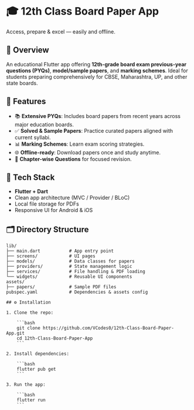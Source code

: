 # 🎓 12th Class Board Paper App

Access, prepare & excel — easily and offline.

## 📘 Overview

An educational Flutter app offering **12th-grade board exam previous-year questions (PYQs)**, **model/sample papers**, and **marking schemes**. Ideal for students preparing comprehensively for CBSE, Maharashtra, UP, and other state boards.

## 🚀 Features

- 📚 **Extensive PYQs**: Includes board papers from recent years across major education boards.
- ✅ **Solved & Sample Papers**: Practice curated papers aligned with current syllabi.
- 📊 **Marking Schemes**: Learn exam scoring strategies.
- 🌐 **Offline-ready**: Download papers once and study anytime.
- 📝 **Chapter-wise Questions** for focused revision.

## 📁 Tech Stack

- **Flutter + Dart**
- Clean app architecture (MVC / Provider / BLoC)
- Local file storage for PDFs
- Responsive UI for Android & iOS

## 🗂️ Directory Structure

```plaintext
lib/
├── main.dart           # App entry point
├── screens/            # UI pages
├── models/             # Data classes for papers
├── providers/          # State management logic
├── services/           # File handling & PDF loading
└── widgets/            # Reusable UI components
assets/
├── papers/             # Sample PDF files
pubspec.yaml            # Dependencies & assets config

## ⚙️ Installation

1. Clone the repo:

    ```bash
    git clone https://github.com/VCodes0/12th-Class-Board-Paper-App.git
    cd 12th-Class-Board-Paper-App
    ```

2. Install dependencies:

    ```bash
    flutter pub get
    ```

3. Run the app:

    ```bash
    flutter run
    ```


